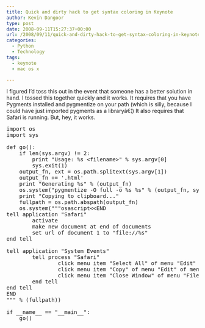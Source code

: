 ```yaml
---
title: Quick and dirty hack to get syntax coloring in Keynote
author: Kevin Dangoor
type: post
date: 2008-09-11T15:27:37+00:00
url: /2008/09/11/quick-and-dirty-hack-to-get-syntax-coloring-in-keynote/
categories:
  - Python
  - Technology
tags:
  - keynote
  - mac os x

---
```

I figured I&#8217;d toss this out in the event that someone has a better solution in hand. I tossed this together quickly and it works. It requires that you have Pygments installed and pygmentize on your path (which is silly, because I could have just imported pygments as a libraryâ€¦) It also requires that Safari is running. But, hey, it works.

<pre>import os
import sys

def go():
    if len(sys.argv) != 2:
        print "Usage: %s &lt;filename&gt;" % sys.argv[0]
        sys.exit(1)
    output_fn, ext = os.path.splitext(sys.argv[1])
    output_fn += '.html'
    print "Generating %s" % (output_fn)
    os.system("pygmentize -O full -o %s %s" % (output_fn, sys.argv[1]))
    print "Copying to clipboard..."
    fullpath = os.path.abspath(output_fn)
    os.system("""osascript&lt;&lt;END
tell application "Safari"
        activate
        make new document at end of documents
        set url of document 1 to "file://%s"
end tell

tell application "System Events"
        tell process "Safari"
                click menu item "Select All" of menu "Edit" of menu bar 1
                click menu item "Copy" of menu "Edit" of menu bar 1
                click menu item "Close Window" of menu "File" of menu bar 1
        end tell
end tell
END
""" % (fullpath))
    
if __name__ == "__main__":
    go()
</pre>